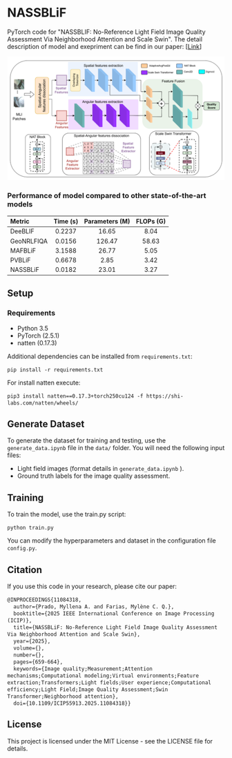 # NASSBLiF

PyTorch code for "NASSBLIF: No-Reference Light Field Image Quality Assessment Via Neighborhood Attention and Scale Swin". The detail description of model and exepriment can be find in our paper: [[Link](https://ieeexplore.ieee.org/document/11084318)]

![Model Image](Model_NASSBLiF.png)


### Performance of model compared to other state-of-the-art models

| Metric | Time (s) | Parameters (M) | FLOPs (G) |
| :--- | :---: | :---: | :---: |
| DeeBLIF | 0.2237 | 16.65 | 8.04 |
| GeoNRLFIQA | 0.0156 | 126.47 | 58.63 |
| MAFBLiF | 3.1588 | 26.77 | 5.05 |
| PVBLiF | 0.6678 | 2.85 | 3.42 |
| NASSBLiF | 0.0182 | 23.01 | 3.27 |

## Setup

### Requirements
- Python 3.5
- PyTorch (2.5.1)
- natten (0.17.3)

Additional dependencies can be installed from `requirements.txt`:
  
```
pip install -r requirements.txt 
```

For install natten execute:
```
pip3 install natten==0.17.3+torch250cu124 -f https://shi-labs.com/natten/wheels/
```
## Generate Dataset

To generate the dataset for training and testing, use the `generate_data.ipynb` file in the `data/` folder. You will need the following input files:

- Light field images (format details in `generate_data.ipynb` ).
- Ground truth labels for the image quality assessment.

## Training
To train the model, use the train.py script:

```
python train.py
```

You can modify the hyperparameters and dataset in the configuration file `config.py`.


## Citation
If you use this code in your research, please cite our paper:

```
@INPROCEEDINGS{11084318,
  author={Prado, Myllena A. and Farias, Mylène C. Q.},
  booktitle={2025 IEEE International Conference on Image Processing (ICIP)}, 
  title={NASSBLiF: No-Reference Light Field Image Quality Assessment Via Neighborhood Attention and Scale Swin}, 
  year={2025},
  volume={},
  number={},
  pages={659-664},
  keywords={Image quality;Measurement;Attention mechanisms;Computational modeling;Virtual environments;Feature extraction;Transformers;Light fields;User experience;Computational efficiency;Light Field;Image Quality Assessment;Swin Transformer;Neighborhood attention},
  doi={10.1109/ICIP55913.2025.11084318}}

```

## License
This project is licensed under the MIT License - see the LICENSE file for details.


